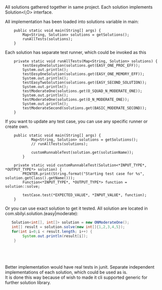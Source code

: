 All solutions gathered together in same project. Each solution implements Solution<I,O> interface. 

All implementation has been loaded into solutions variable in main: 
```$java
    public static void main(String[] args) {
        Map<String, Solution> solutions = getSolutions();
        runAllTests(solutions);
    }
```

Each solution has separate test runner, which could be invoked as this
```$java
    private static void runAllTests(Map<String, Solution> solutions) {
        testEesyOneSolution(solutions.get(EASY_ONE_PROC_EFF));
        System.out.println();
        testEesyOneSolution(solutions.get(EASY_ONE_MEMORY_EFF));
        System.out.println();
        testEasyTwoSolution(solutions.get(EASY_SECOND_SOLUTION));
        System.out.println();
        testModerateOne(solutions.get(O_SQUAD_N_MODERATE_ONE));
        System.out.println();
        testModerateOne(solutions.get(O_N_MODERATE_ONE));
        System.out.println();
        testModerateSecond(solutions.get(BASIC_MODERATE_SECOND));
    }
```

If you want to update any test case, you can use any specific runner or create own. 
```$java
    public static void main(String[] args) {
            Map<String, Solution> solutions = getSolutions();
            // runAllTests(solutions);

            customRunnableTest(solution.get(solutionName));
        }

    private static void customRunnableTest(Solution<*INPUT_TYPE*, *OUTPUT_TYPE*> solution) {
        PRINTER.print(String.format("Starting test case for %s", solution.getClass().getName()));
        Function<*INPUT_TYPE*, *OUTPUT_TYPE*> function = solution::solve;

        testCase.test(*EXPECTED_VALUE*, *INPUT_VALUE*, function); 
    }
``` 
Or you can use exact solution to get it tested. All solution are located in com.sbilyi.solution.(easy|moderate):
```java
   Solution<int[], int[]> solution = new ONModerateOne();
   int[] result = solution.solve(new int[]{1,2,3,4,5});
   for(int i=0;i < result.length; i++) {
        System.out.println(result[i]);   
    }
   





```
Better implementation would have real tests in junit. Separate independent implementations of each solution, which could be used as is.  
It is done this way because of wish to made it cli supported generic for further solution library.